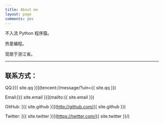 ```yaml
---
title: About me
layout: page
comments: yes
---
```


不入流 Python 程序猿。

热爱编程。

现居于浙江省。

----

## 联系方式：

QQ:[{{ site.qq }}](tencent://message/?uin={{ site.qq }})

Email:[{{ site.email }}](mailto:{{ site.email }})

GitHub: [{{ site.github }}](http://github.com/{{ site.github }})

Twitter: [{{ site.twitter }}](https://twitter.com/{{ site.twitter }}/)
